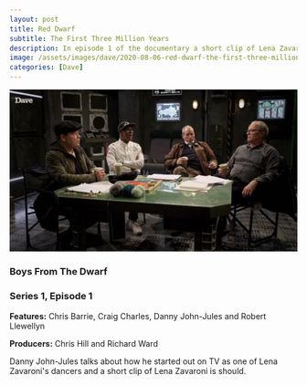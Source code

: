 ```yaml
---
layout: post
title: Red Dwarf
subtitle: The First Three Million Years
description: In episode 1 of the documentary a short clip of Lena Zavaroni is should.
image: /assets/images/dave/2020-08-06-red-dwarf-the-first-three-million-years.jpg
categories: [Dave]
---
```


![](/assets/images/dave/2020-08-06-red-dwarf-the-first-three-million-years.jpg)

### Boys From The Dwarf

### Series 1, Episode 1

**Features:** Chris Barrie, Craig Charles, Danny John-Jules and Robert Llewellyn

**Producers:** Chris Hill and Richard Ward

Danny John-Jules talks about how he started out on TV as one of Lena Zavaroni's dancers and a short clip of Lena Zavaroni is should.

